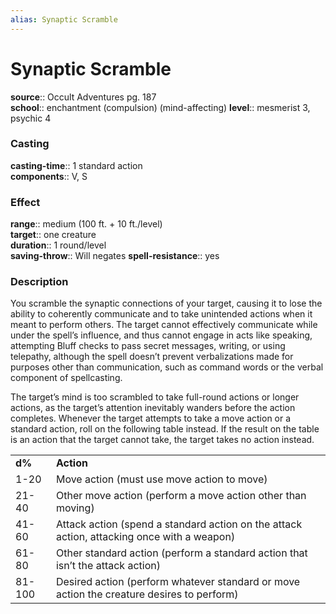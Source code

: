 ```yaml
---
alias: Synaptic Scramble
---
```


# Synaptic Scramble 

**source**:: Occult Adventures pg. 187  
**school**:: enchantment (compulsion) (mind-affecting)
**level**:: mesmerist 3, psychic 4

### Casting 

**casting-time**:: 1 standard action  
**components**:: V, S

### Effect 

**range**:: medium (100 ft. + 10 ft./level)  
**target**:: one creature  
**duration**:: 1 round/level  
**saving-throw**:: Will negates
**spell-resistance**:: yes

### Description 

You scramble the synaptic connections of your target, causing it to lose the ability to coherently communicate and to take unintended actions when it meant to perform others. The target cannot effectively communicate while under the spell’s influence, and thus cannot engage in acts like speaking, attempting Bluff checks to pass secret messages, writing, or using telepathy, although the spell doesn’t prevent verbalizations made for purposes other than communication, such as command words or the verbal component of spellcasting.  
  
The target’s mind is too scrambled to take full-round actions or longer actions, as the target’s attention inevitably wanders before the action completes. Whenever the target attempts to take a move action or a standard action, roll on the following table instead. If the result on the table is an action that the target cannot take, the target takes no action instead.  
  

|        |                                                                                            |
|--------|--------------------------------------------------------------------------------------------|
| **d%** | **Action**                                                                                 |
| 1-20   | Move action (must use move action to move)                                                 |
| 21-40  | Other move action (perform a move action other than moving)                                |
| 41-60  | Attack action (spend a standard action on the attack action, attacking once with a weapon) |
| 61-80  | Other standard action (perform a standard action that isn’t the attack action)             |
| 81-100 | Desired action (perform whatever standard or move action the creature desires to perform)  |

